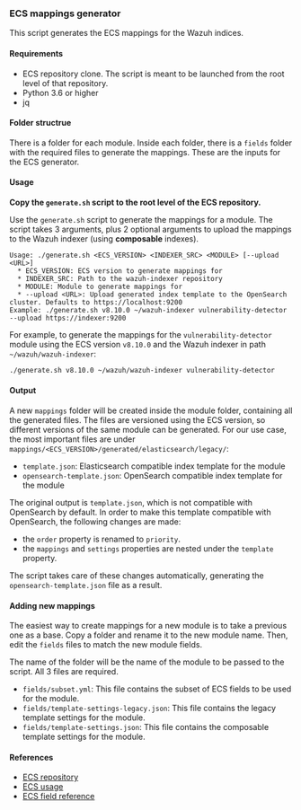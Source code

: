 ### ECS mappings generator

This script generates the ECS mappings for the Wazuh indices.

#### Requirements

- ECS repository clone. The script is meant to be launched from the root level of that repository.
- Python 3.6 or higher
- jq

#### Folder structrue

There is a folder for each module. Inside each folder, there is a `fields` folder with the required 
files to generate the mappings. These are the inputs for the ECS generator.

#### Usage

**Copy the `generate.sh` script to the root level of the ECS repository.**

Use the `generate.sh` script to generate the mappings for a module. The script takes 3 arguments, 
plus 2 optional arguments to upload the mappings to the Wazuh indexer (using **composable** indexes).


```plaintext
Usage: ./generate.sh <ECS_VERSION> <INDEXER_SRC> <MODULE> [--upload <URL>]
  * ECS_VERSION: ECS version to generate mappings for
  * INDEXER_SRC: Path to the wazuh-indexer repository
  * MODULE: Module to generate mappings for
  * --upload <URL>: Upload generated index template to the OpenSearch cluster. Defaults to https://localhost:9200
Example: ./generate.sh v8.10.0 ~/wazuh-indexer vulnerability-detector --upload https://indexer:9200
``` 

For example, to generate the mappings for the `vulnerability-detector` module using the
ECS version `v8.10.0` and the Wazuh indexer in path `~/wazuh/wazuh-indexer`:
```bash
./generate.sh v8.10.0 ~/wazuh/wazuh-indexer vulnerability-detector
```

#### Output

A new `mappings` folder will be created inside the module folder, containing all the generated files.
The files are versioned using the ECS version, so different versions of the same module can be generated.
For our use case, the most important files are under `mappings/<ECS_VERSION>/generated/elasticsearch/legacy/`:

- `template.json`: Elasticsearch compatible index template for the module
- `opensearch-template.json`: OpenSearch compatible index template for the module

The original output is `template.json`, which is not compatible with OpenSearch by default. In order 
to make this template compatible with OpenSearch, the following changes are made:

- the `order` property is renamed to `priority`. 
- the `mappings` and `settings` properties are nested under the `template` property.

The script takes care of these changes automatically, generating the `opensearch-template.json` file as a result.

#### Adding new mappings

The easiest way to create mappings for a new module is to take a previous one as a base.
Copy a folder and rename it to the new module name. Then, edit the `fields` files to
match the new module fields.

The name of the folder will be the name of the module to be passed to the script. All 3 files
are required.

- `fields/subset.yml`: This file contains the subset of ECS fields to be used for the module.
- `fields/template-settings-legacy.json`: This file contains the legacy template settings for the module.
- `fields/template-settings.json`: This file contains the composable template settings for the module.

#### References

- [ECS repository](https://github.com/elastic/ecs)
- [ECS usage](https://github.com/elastic/ecs/blob/main/USAGE.md)
- [ECS field reference](https://www.elastic.co/guide/en/ecs/current/ecs-field-reference.html)
